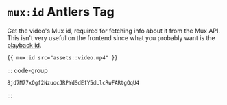 # `mux:id` <Badge type="info">Antlers Tag</Badge>

Get the video's Mux id, required for fetching info about it from the Mux API.
This isn't very useful on the frontend since what you probably want is the
[playback id](mux-playback-id).

```antlers
{{ mux:id src="assets::video.mp4" }}
```

::: code-group

```text [Output]
8jd7M77xQgf2NzuocJRPYdSdEfY5dLlcRwFARtgQqU4
```

:::
